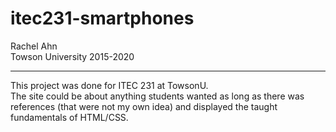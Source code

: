 # itec231-smartphones

Rachel Ahn  
Towson University 2015-2020
- - -
This project was done for ITEC 231 at TowsonU.  
The site could be about anything students wanted as long as there was references (that were not my own idea) and displayed the taught fundamentals of HTML/CSS.
